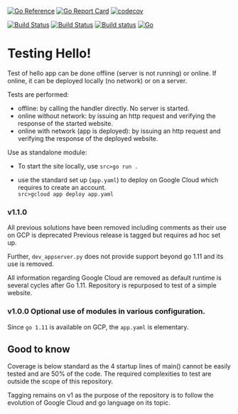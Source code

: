 [![Go Reference](https://pkg.go.dev/badge/github.com/iwdgo/testinghello.svg)](https://pkg.go.dev/github.com/iwdgo/testinghello)
[![Go Report Card](https://goreportcard.com/badge/github.com/iwdgo/testinghello)](https://goreportcard.com/report/github.com/iwdgo/testinghello)
[![codecov](https://codecov.io/gh/iwdgo/testinghello/branch/master/graph/badge.svg)](https://codecov.io/gh/iwdgo/testinghello)

[![Build Status](https://app.travis-ci.com/iwdgo/testinghello.svg?branch=master)](https://app.travis-ci.com/iwdgo/testinghello)
[![Build Status](https://api.cirrus-ci.com/github/iwdgo/testinghello.svg)](https://api.cirrus-ci.com/github/iwdgo/testinghello)
[![Build status](https://ci.appveyor.com/api/projects/status/r9m4u1ew6419ikbs?svg=true)](https://ci.appveyor.com/project/iwdgo/testinghello)
[![Go](https://github.com/iwdgo/testinghello/actions/workflows/go.yml/badge.svg)](https://github.com/iwdgo/testinghello/actions/workflows/go.yml)

# Testing Hello!

Test of hello app can be done offline (server is not running) or online.
If online, it can be deployed locally (no network) or on a server.

Tests are performed:
- offline: by calling the handler directly. No server is started.  
- online without network: by issuing an http request and verifying the response of the started website.
- online with network (app is deployed): by issuing an http request and verifying the response of the deployed website.  

Use as standalone module:
- To start the site locally, use `src>go run .`

- use the standard set up (`app.yaml`) to deploy on Google Cloud which requires to create an account.  
    `src>gcloud app deploy app.yaml`

### v1.1.0

All previous solutions have been removed including comments as their use on GCP is deprecated
Previous release is tagged but requires ad hoc set up.

Further, `dev_appserver.py` does not provide support beyond go 1.11 and its use is removed.

All information regarding Google Cloud are removed as default runtime is several cycles after Go 1.11.
Repository is repurposed to test of a simple website.

### v1.0.0 Optional use of modules in various configuration.

Since `go 1.11` is available on GCP, the `app.yaml` is elementary.

## Good to know

Coverage is below standard as the 4 startup lines of main() cannot be easily tested and are 50% of the code.
The required complexities to test are outside the scope of this repository.

Tagging remains on v1 as the purpose of the repository is to follow the evolution of Google Cloud and go language 
on its topic.
